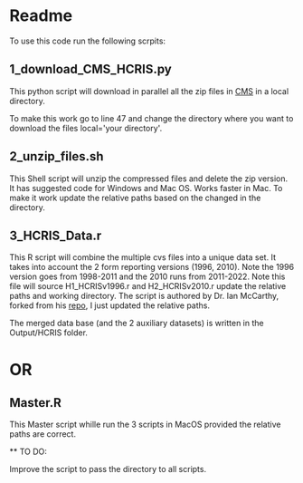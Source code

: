 Readme
================

To use this code run the following scrpits:

## 1_download_CMS_HCRIS.py
This python script will download in parallel all the zip files in [CMS](https://www.cms.gov/Research-Statistics-Data-and-Systems/Downloadable-Public-Use-Files/Cost-Reports/Cost-Reports-by-Fiscal-Year)
in a local directory.

To make this work go to line 47 and change the directory where you want to download the files local='your directory'.

## 2_unzip_files.sh
This Shell script will unzip the compressed files and delete the zip version. It has suggested code for Windows and Mac OS. Works faster in Mac. To make it work update the relative paths based on the changed in the directory.

## 3_HCRIS_Data.r
This R script will combine the multiple cvs files into a unique data set. It takes into account the 2 form reporting versions (1996, 2010). Note the 1996 version goes from 1998-2011 and the 2010 runs from 2011-2022.
Note this file will source H1_HCRISv1996.r and H2_HCRISv2010.r  update the relative paths and working directory. The script is authored by Dr. Ian McCarthy, 
	forked from his  [repo](https://github.com/imccart/HCRIS), I just updated the relative paths.
	
The merged data base (and the 2 auxiliary datasets) is written in the Output/HCRIS folder.


# OR

## Master.R 
This Master script whille run the 3 scripts in MacOS provided the relative paths are correct. 



** TO DO:

Improve the script to pass the directory to all scripts. 